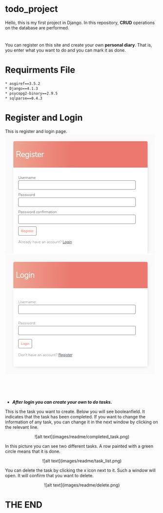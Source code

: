 # todo_project
Hello, this is my first project in Django. In this repository, **CRUD** operations on the database are performed.
#
You can register on this site and create your own **personal diary**. That is, you enter what you want to do and you can mark it as done.

# Requirments File

    * asgiref==3.5.2
    * Django==4.1.3
    * psycopg2-binary==2.9.5
    * sqlparse==0.4.3

# Register and Login
This is register and login page.<br>
![alt text](images/readme/register.png) 
![alt text](images/readme/login.png)

<br><br><br>
* ***After login you can create your own to do tasks.***<br/>

This is the task you want to create. Below you will see booleanfield. It indicates that the task has been completed. If you want to change the information of any task, you can change it in the next window by clicking on the relevant line.<br>
<p align="center">
![alt text](images/readme/completed_task.png)
</p>

In this picture you can see two different tasks. A row painted with a green circle means that it is done.<br>
<p align="center">
![alt text](images/readme/task_list.png)
</p>

You can delete the task by clicking the x icon next to it. Such a window will open. It will confirm that you want to delete.<br>
<p align="center">
![alt text](images/readme/delete.png)
</p>


# THE END
